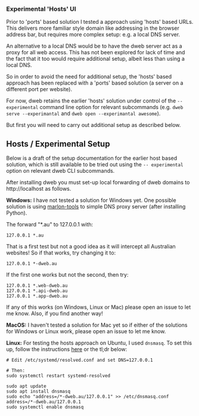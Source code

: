 ### Experimental 'Hosts' UI

Prior to 'ports' based solution I tested a approach using 'hosts' based URLs. This delivers more familiar style domain like addressing in the browser address bar, but requires more complex setup: e.g. a local DNS server.

An alternative to a local DNS would be to have the dweb server act as a proxy for all web access. This has not been explored for lack of time and the fact that it too would require additional setup, albeit less than using a local DNS.

So in order to avoid the need for additional setup, the 'hosts' based approach has been replaced with a 'ports' based solution (a server on a different port per website).

For now, dweb retains the earlier 'hosts' solution under control of the `--experimental` command line option for relevant subcommands (e.g. `dweb serve --experimantal` and `dweb open --experimantal awesome`).

But first you will need to carry out additional setup as described below.

## Hosts / Experimental Setup
Below is a draft of the setup documentation for the earlier host based solution, which is still available to be tried out using the `-- experimental` option on relevant dweb CLI subcommands.

After installing dweb you must set-up local forwarding of dweb domains to http://localhost as follows.

   **Windows:**
   I have not tested a solution for Windows yet. One possible solution is using [marlon-tools](https://github.com/hubdotcom/marlon-tools#marlon-tools) to simple DNS proxy server (after installing Python).

   The forward "*.au" to 127.0.0.1 with:
   ```
   127.0.0.1 *.au
   ```
   That is a first test but not a good idea as it will intercept all Australian websites! So if that works, try changing it to:
   ```
   127.0.0.1 *-dweb.au
   ```

   If the first one works but not the second, then try:
   ```
   127.0.0.1 *.web-dweb.au
   127.0.0.1 *.api-dweb.au
   127.0.0.1 *.app-dweb.au
   ```

   If any of this works (on Windows, Linux or Mac) please open an issue to let me know. Also, if you find another way!

   **MacOS:**
   I haven't tested a solution for Mac yet so if either of the solutions for Windows or Linux work, please open an issue to let me know.

   **Linux:**
   For testing the hosts approach on Ubuntu, I used `dnsmasq`. To set this up, follow the instructions [here](https://help.ubuntu.com/community/Dnsmasq) or the tl;dr below:
   ```
   # Edit /etc/systemd/resolved.conf and set DNS=127.0.0.1

   # Then:
   sudo systemctl restart systemd-resolved

   sudo apt update
   sudo apt install dnsmasq
   sudo echo "address=/*-dweb.au/127.0.0.1" >> /etc/dnsmasq.conf
   address=/*-dweb.au/127.0.0.1
   sudo systemctl enable dnsmasq
   ```

